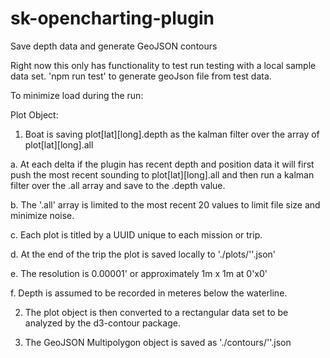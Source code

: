 # sk-opencharting-plugin
Save depth data and generate GeoJSON contours

Right now this only has functionality to test run testing with a local sample data set. 
'npm run test' to generate geoJson file from test data. 

To minimize load during the run: 

Plot Object: 

1. Boat is saving plot[lat][long].depth as the kalman filter over the array of plot[lat][long].all
  
  a. At each delta if the plugin has recent depth and position data it will first push the most recent sounding to plot[lat][long].all and then run a kalman filter over the .all array and save to the .depth value.
  
  b. The '.all' array is limited to the most recent 20 values to limit file size and minimize noise. 
  
  c. Each plot is titled by a UUID unique to each mission or trip. 
  
  d. At the end of the trip the plot is saved locally to './plots/'<UUID>'.json'
  
  e. The resolution is 0.00001' or approximately 1m x 1m at 0'x0'
  
  f. Depth is assumed to be recorded in meteres below the waterline.
  
2. The plot object is then converted to a rectangular data set to be analyzed by the d3-contour package.

3. The GeoJSON Multipolygon object is saved as './contours/'<UUID>'.json
